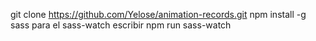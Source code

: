 git clone https://github.com/Yelose/animation-records.git
npm install -g sass
para el sass-watch escribir npm run sass-watch
